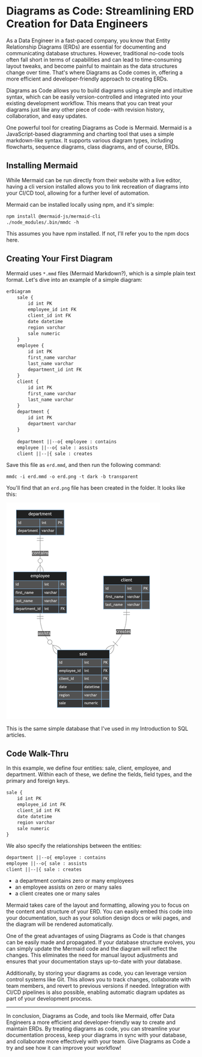 # Diagrams as Code: Streamlining ERD Creation for Data Engineers
As a Data Engineer in a fast-paced company, you know that Entity Relationship Diagrams (ERDs) are essential for documenting and communicating database structures. However, traditional no-code tools often fall short in terms of capabilities and can lead to time-consuming layout tweaks, and become painful to maintain as the data structures change over time. That's where Diagrams as Code comes in, offering a more efficient and developer-friendly approach to creating ERDs.

Diagrams as Code allows you to build diagrams using a simple and intuitive syntax, which can be easily version-controlled and integrated into your existing development workflow. This means that you can treat your diagrams just like any other piece of code - with revision history, collaboration, and easy updates.

One powerful tool for creating Diagrams as Code is Mermaid. Mermaid is a JavaScript-based diagramming and charting tool that uses a simple markdown-like syntax. It supports various diagram types, including flowcharts, sequence diagrams, class diagrams, and of course, ERDs.

## Installing Mermaid
While Mermaid can be run directly from their website with a live editor, having a cli version installed allows you to link recreation of diagrams into your CI/CD tool, allowing for a further level of automation.

Mermaid can be installed locally using npm, and it's simple:
```
npm install @mermaid-js/mermaid-cli
./node_modules/.bin/mmdc -h
```

This assumes you have npm installed. If not, I'll refer you to the npm docs here.

## Creating Your First Diagram
Mermaid uses `*.mmd` files (Mermaid Markdown?), which is a simple plain text format. Let's dive into an example of a simple diagram:
```
erDiagram
    sale {
        id int PK
        employee_id int FK
        client_id int FK
        date datetime
        region varchar
        sale numeric
    }
    employee {
        id int PK
        first_name varchar
        last_name varchar
        department_id int FK
    }
    client {
        id int PK
        first_name varchar
        last_name varchar
    }
    department {
        id int PK
        department varchar
    }

    department ||--o{ employee : contains
    employee ||--o{ sale : assists
    client ||--|{ sale : creates
```

Save this file as `erd.mmd`, and then run the following command:
```
mmdc -i erd.mmd -o erd.png -t dark -b transparent
```
You'll find that an `erd.png` file has been created in the folder. It looks like this:

![](https://github.com/nydasco/diagrams_as_code/blob/23b1e2bfea5e63661347ab55400ab590d16f89bd/erd.png)

This is the same simple database that I've used in my Introduction to SQL articles.

## Code Walk-Thru
In this example, we define four entities: sale, client, employee, and department. Within each of these, we define the fields, field types, and the primary and foreign keys.
```
sale {
    id int PK
    employee_id int FK
    client_id int FK
    date datetime
    region varchar
    sale numeric
}
```
We also specify the relationships between the entities:
```
department ||--o{ employee : contains
employee ||--o{ sale : assists
client ||--|{ sale : creates
```
- a department contains zero or many employees
- an employee assists on zero or many sales
- a client creates one or many sales

Mermaid takes care of the layout and formatting, allowing you to focus on the content and structure of your ERD. You can easily embed this code into your documentation, such as your solution design docs or wiki pages, and the diagram will be rendered automatically.

One of the great advantages of using Diagrams as Code is that changes can be easily made and propagated. If your database structure evolves, you can simply update the Mermaid code and the diagram will reflect the changes. This eliminates the need for manual layout adjustments and ensures that your documentation stays up-to-date with your database.

Additionally, by storing your diagrams as code, you can leverage version control systems like Git. This allows you to track changes, collaborate with team members, and revert to previous versions if needed. Integration with CI/CD pipelines is also possible, enabling automatic diagram updates as part of your development process.

---

In conclusion, Diagrams as Code, and tools like Mermaid, offer Data Engineers a more efficient and developer-friendly way to create and maintain ERDs. By treating diagrams as code, you can streamline your documentation process, keep your diagrams in sync with your database, and collaborate more effectively with your team. Give Diagrams as Code a try and see how it can improve your workflow!
